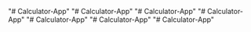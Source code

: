"# Calculator-App" 
"# Calculator-App" 
"# Calculator-App" 
"# Calculator-App" 
"# Calculator-App" 
"# Calculator-App" 
"# Calculator-App" 
